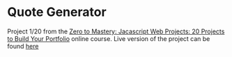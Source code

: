 # Quote Generator
Project 1/20 from the [Zero to Mastery: Jacascript Web Projects: 20 Projects to Build Your Portfolio](https://academy.zerotomastery.io/p/javascript-projects) online course.
Live version of the project can be found [here](https://MariaZarifyan.github.io/QuoteGenerator/)
